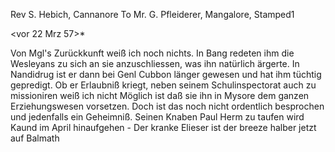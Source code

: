 Rev S. Hebich, Cannanore
To Mr. G. Pfleiderer, Mangalore, Stamped1

 <vor 22 Mrz 57>*

Von Mgl's Zurückkunft weiß ich noch nichts. In Bang redeten ihm die Wesleyans zu sich an sie anzuschliessen, was ihn natürlich ärgerte. In Nandidrug ist er dann bei Genl Cubbon länger gewesen und hat ihm tüchtig gepredigt. Ob er Erlaubniß kriegt, neben seinem Schulinspectorat auch zu missioniren weiß ich nicht Möglich ist daß sie ihn in Mysore dem ganzen Erziehungswesen vorsetzen. Doch ist das noch nicht ordentlich besprochen und jedenfalls ein Geheimniß. Seinen Knaben Paul Herm zu taufen wird Kaund im April hinaufgehen - Der kranke Elieser ist der breeze halber jetzt auf Balmath


